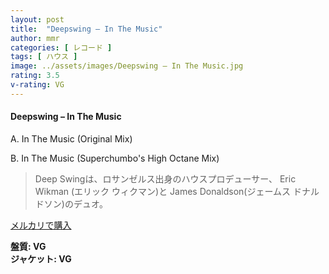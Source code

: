 ```yaml
---
layout: post
title:  "Deepswing – In The Music"
author: mmr
categories: [ レコード ]
tags: [ ハウス ]
image: ../assets/images/Deepswing – In The Music.jpg
rating: 3.5
v-rating: VG
---
```


#### Deepswing – In The Music

A. In The Music (Original Mix)

B. In The Music (Superchumbo's High Octane Mix)

> Deep Swingは、ロサンゼルス出身のハウスプロデューサー、 Eric Wikman (エリック ウィクマン)と James Donaldson(ジェームス ドナルドソン)のデュオ。

[メルカリで購入](https://jp.mercari.com/item/m69960418997)

<div class="mt-4 mb-4 d-flex align-items-center">
<strong class="mr-1">盤質: VG</strong>
</div>
<div class="mt-4 mb-4 d-flex align-items-center">
<strong class="mr-1">ジャケット: VG</strong>
</div>

